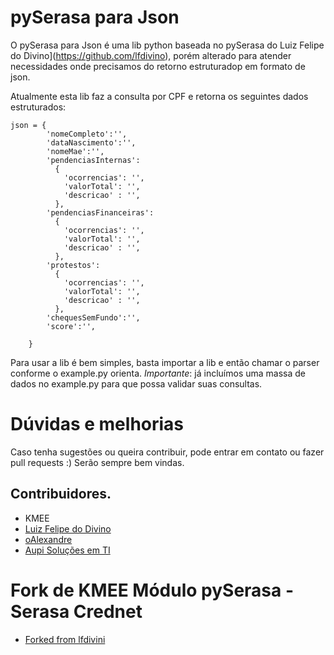 # pySerasa para Json

O pySerasa para Json é uma lib python baseada no pySerasa do Luiz Felipe do Divino](https://github.com/lfdivino), porém alterado para atender necessidades onde precisamos do retorno estruturadop em formato de json.

Atualmente esta lib faz a consulta por CPF e retorna os seguintes dados estruturados:

```
json = {
        'nomeCompleto':'',
        'dataNascimento':'',
        'nomeMae':'',
        'pendenciasInternas':
          {
            'ocorrencias': '',
            'valorTotal': '',
            'descricao' : '',
          },
        'pendenciasFinanceiras':
          {
            'ocorrencias': '',
            'valorTotal': '',
            'descricao' : '',
          },
        'protestos':
          {
            'ocorrencias': '',
            'valorTotal': '',
            'descricao' : '',
          },
        'chequesSemFundo':'',
        'score':'',

    }
```

Para usar a lib é bem simples, basta importar a lib e então chamar o parser conforme o example.py orienta. 
*Importante*: já incluímos uma massa de dados no example.py para que possa validar suas consultas.


# Dúvidas e melhorias
Caso tenha sugestões ou queira contribuir, pode entrar em contato ou fazer pull requests :) Serão sempre bem vindas.


Contribuidores.
---
- KMEE
- [Luiz Felipe do Divino](https://github.com/lfdivino)
- [oAlexandre](https://github.com/oalexandre)
- [Aupi Soluções em TI](https://www.aupi.com.br)

# Fork de KMEE Módulo pySerasa - Serasa Crednet
- [Forked from lfdivini](https://github.com/lfdivino)

